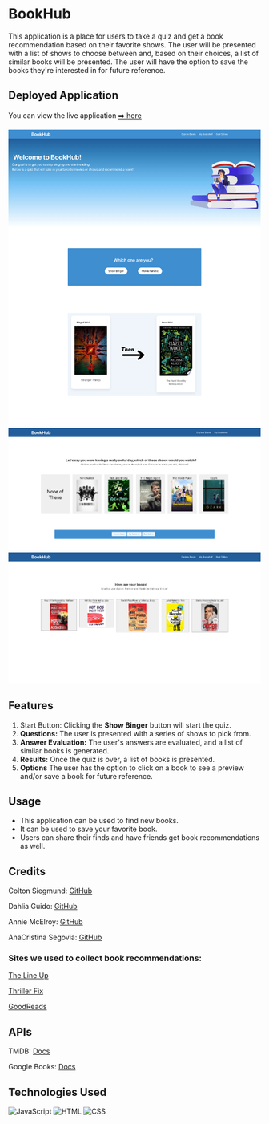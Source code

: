 # BookHub

This application is a place for users to take a quiz and get a book recommendation based on their favorite shows.
The user will be presented with a list of shows to choose between and, based on their choices, a list of similar books will be presented. The user will have the option to save the books they're interested in for future reference.


## Deployed Application
You can view the live application
[➡️ here](https://cyphernyx.github.io/javascript-code-quiz/)

![Home Page](./assets/images/HomePage.png )
![Quiz Page](./assets/images/QuizPage.png)
![Results Page](./assets/images/ResultsPage.png)

## Features

1. Start Button: Clicking the **Show Binger** button will start the quiz.
2. **Questions:** The user is presented with a series of shows to pick from.
3. **Answer Evaluation:** The user's answers are evaluated, and a list of similar books is generated.
4. **Results:** Once the quiz is over, a list of books is presented.
5. **Options** The user has the option to click on a book to see a preview and/or save a book for future reference.


## Usage

- This application can be used to find new books.
- It can be used to save your favorite book.
- Users can share their finds and have friends get book recommendations as well.

## Credits
Colton Siegmund: [GitHub](https://github.com/ColtonSiegmund)

Dahlia Guido: [GitHub](https://github.com/CypherNyx)

Annie McElroy: [GitHub](https://github.com/Annie-McElroy)

AnaCristina Segovia: [GitHub](https://github.com/Aseg02)

### Sites we used to collect book recommendations:

[The Line Up](https://the-line-up.com/15-books-for-fans-of-american-horror-story)

[Thriller Fix](https://thrillerfix.com/thrillerpicks-action/books-for-jack-ryan-fans/)

[GoodReads](https://www.goodreads.com/topic/show/21253360-what-are-books-similar-to-the-tv-show-lost)





## APIs
TMDB: [Docs](https://developer.themoviedb.org/docs/getting-started)

Google Books: [Docs](https://developers.google.com/books)

## Technologies Used

![JavaScript](./assets/images/js.svg)
![HTML](./assets/images/html.svg)
![CSS](./assets/images/css.svg)